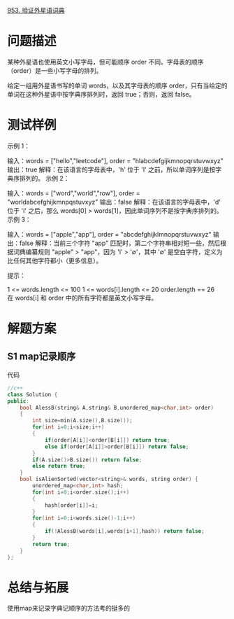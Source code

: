 [953. 验证外星语词典](https://leetcode-cn.com/problems/verifying-an-alien-dictionary/)

# 问题描述
某种外星语也使用英文小写字母，但可能顺序 order 不同。字母表的顺序（order）是一些小写字母的排列。

给定一组用外星语书写的单词 words，以及其字母表的顺序 order，只有当给定的单词在这种外星语中按字典序排列时，返回 true；否则，返回 false。


# 测试样例
示例 1：

输入：words = ["hello","leetcode"], order = "hlabcdefgijkmnopqrstuvwxyz"
输出：true
解释：在该语言的字母表中，'h' 位于 'l' 之前，所以单词序列是按字典序排列的。
示例 2：

输入：words = ["word","world","row"], order = "worldabcefghijkmnpqstuvxyz"
输出：false
解释：在该语言的字母表中，'d' 位于 'l' 之后，那么 words[0] > words[1]，因此单词序列不是按字典序排列的。
示例 3：

输入：words = ["apple","app"], order = "abcdefghijklmnopqrstuvwxyz"
输出：false
解释：当前三个字符 "app" 匹配时，第二个字符串相对短一些，然后根据词典编纂规则 "apple" > "app"，因为 'l' > '∅'，其中 '∅' 是空白字符，定义为比任何其他字符都小（更多信息）。

提示：

1 <= words.length <= 100
1 <= words[i].length <= 20
order.length == 26
在 words[i] 和 order 中的所有字符都是英文小写字母。


# 解题方案
## S1 map记录顺序   

代码
```c++
//c++
class Solution {
public:
    bool AlessB(string& A,string& B,unordered_map<char,int> order)
    {
        int size=min(A.size(),B.size());
        for(int i=0;i<size;i++)
        {
            if(order[A[i]]<order[B[i]]) return true;
            else if(order[A[i]]>order[B[i]]) return false;
        }
        if(A.size()>B.size()) return false;
        else return true;
    }
    bool isAlienSorted(vector<string>& words, string order) {
        unordered_map<char,int> hash;
        for(int i=0;i<order.size();i++)
        {
            hash[order[i]]=i;
        }
        for(int i=0;i<words.size()-1;i++)
        {
            if(!AlessB(words[i],words[i+1],hash)) return false; 
        }
        return true;
    }
};

```  

# 总结与拓展
使用map来记录字典记顺序的方法考的挺多的